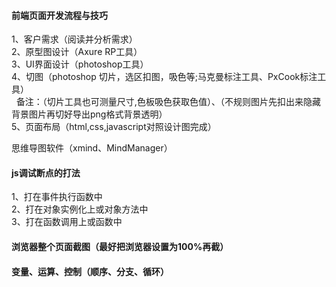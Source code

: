 #### 前端页面开发流程与技巧 

1、客户需求（阅读并分析需求）  
2、原型图设计（Axure RP工具）  
3、UI界面设计（photoshop工具）  
4、切图（photoshop 切片，选区扣图，吸色等;马克曼标注工具、PxCook标注工具）  
   备注：（切片工具也可测量尺寸,色板吸色获取色值）、（不规则图片先扣出来隐藏背景图片再切好导出png格式背景透明）  
5、页面布局（html,css,javascript对照设计图完成）  

思维导图软件（xmind、MindManager）

#### js调试断点的打法 

1、打在事件执行函数中  
2、打在对象实例化上或对象方法中   
3、打在函数调用上或函数中

#### 浏览器整个页面截图（最好把浏览器设置为100%再截） 

#### 变量、运算、控制（顺序、分支、循环）
